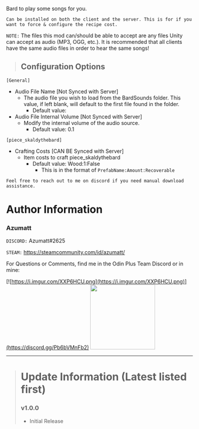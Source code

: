 Bard to play some songs for you.


`Can be installed on both the client and the server. This is for if you want to force & configure the recipe cost.`

`NOTE:` The files this mod can/should be able to accept are any files Unity can accept as audio (MP3, OGG, etc.). It is recommended that all clients have the same audio files in order to hear the same songs!


> ## Configuration Options
`[General]`
* Audio File Name [Not Synced with Server]
    * The audio file you wish to load from the BardSounds folder. This value, if left blank, will default to the first file found in the folder.
        * Default value: 
* Audio File Internal Volume [Not Synced with Server]
    * Modify the internal volume of the audio source.
        * Default value: 0.1

`[piece_skaldythebard]`
* Crafting Costs [CAN BE Synced with Server]
    * Item costs to craft piece_skaldythebard
        * Default value: Wood:1:False
          * This is in the format of `PrefabName:Amount:Recoverable`

`Feel free to reach out to me on discord if you need manual download assistance.`


# Author Information

### Azumatt

`DISCORD:` Azumatt#2625

`STEAM:` https://steamcommunity.com/id/azumatt/﻿


For Questions or Comments, find me in the Odin Plus Team Discord or in mine:

[![https://i.imgur.com/XXP6HCU.png](https://i.imgur.com/XXP6HCU.png)](https://discord.gg/Pb6bVMnFb2)
<a href="https://discord.gg/pdHgy6Bsng"><img src="https://i.imgur.com/Xlcbmm9.png" href="https://discord.gg/pdHgy6Bsng" width="175" height="175"></a>

***
> # Update Information (Latest listed first)
> ### v1.0.0
> - Initial Release